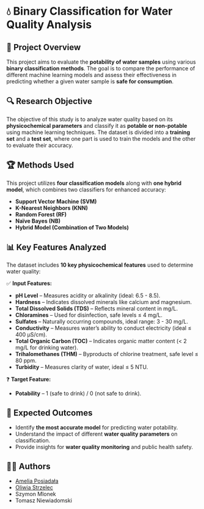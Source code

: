 # 💧 Binary Classification for Water Quality Analysis  

## 📌 Project Overview  
This project aims to evaluate the **potability of water samples** using various **binary classification methods**. The goal is to compare the performance of different machine learning models and assess their effectiveness in predicting whether a given water sample is **safe for consumption**.  

## 🔍 Research Objective  
The objective of this study is to analyze water quality based on its **physicochemical parameters** and classify it as **potable or non-potable** using machine learning techniques. The dataset is divided into a **training set** and a **test set**, where one part is used to train the models and the other to evaluate their accuracy.  

## 🏆 Methods Used  
This project utilizes **four classification models** along with **one hybrid model**, which combines two classifiers for enhanced accuracy:  
- **Support Vector Machine (SVM)**  
- **K-Nearest Neighbors (KNN)**  
- **Random Forest (RF)**  
- **Naïve Bayes (NB)**  
- **Hybrid Model (Combination of Two Models)**  

## 📊 Key Features Analyzed  
The dataset includes **10 key physicochemical features** used to determine water quality:  

✅ **Input Features:**  
- **pH Level** – Measures acidity or alkalinity (ideal: 6.5 - 8.5).  
- **Hardness** – Indicates dissolved minerals like calcium and magnesium.  
- **Total Dissolved Solids (TDS)** – Reflects mineral content in mg/L.  
- **Chloramines** – Used for disinfection, safe levels ≤ 4 mg/L.  
- **Sulfates** – Naturally occurring compounds, ideal range: 3 - 30 mg/L.  
- **Conductivity** – Measures water’s ability to conduct electricity (ideal ≤ 400 μS/cm).  
- **Total Organic Carbon (TOC)** – Indicates organic matter content (< 2 mg/L for drinking water).  
- **Trihalomethanes (THM)** – Byproducts of chlorine treatment, safe level ≤ 80 ppm.  
- **Turbidity** – Measures clarity of water, ideal ≤ 5 NTU.  

❓ **Target Feature:**  
- **Potability** – 1 (safe to drink) / 0 (not safe to drink).  

## 🔬 Expected Outcomes  
- Identify **the most accurate model** for predicting water potability.  
- Understand the impact of different **water quality parameters** on classification.  
- Provide insights for **water quality monitoring** and public health safety.   

## 🧑‍💻 Authors  
- [Amelia Posiadała](https://github.com/posiadalamelia)
- [Oliwia Strzelec](https://github.com/StrzelecO)
- Szymon Mlonek
- Tomasz Niewiadomski
